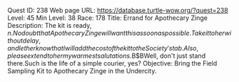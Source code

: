 Quest ID: 238
Web page URL: https://database.turtle-wow.org/?quest=238
Level: 45
Min Level: 38
Race: 178
Title: Errand for Apothecary Zinge
Description: The kit is ready, $n.No doubt that Apothecary Zinge will want this as soon as possible.Take it to her without delay, and let her know that I will add the cost of the kit to the Society's tab.Also, please extend to her my warmest salutations.$B$BWell, don't just stand there.Such is the life of a simple courier, yes?
Objective: Bring the Field Sampling Kit to Apothecary Zinge in the Undercity.
